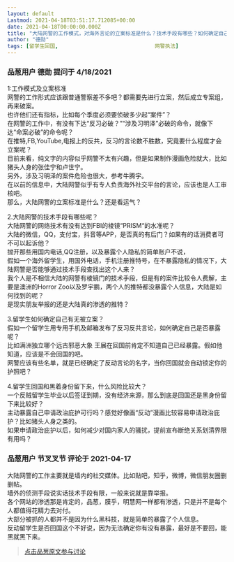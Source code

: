 ```yaml
---
layout: default
Lastmod: 2021-04-18T03:51:17.712085+00:00
date: 2021-04-18T00:00:00.000Z
title: "大陆网警的工作模式，对海外言论的立案标准是什么？技术手段有哪些？如何确定自己有无被立案？"
author: "德勋"
tags: [留学生回国,								网警执法]
---
```



### 品葱用户 **德勋** 提问于 4/18/2021
    
1:工作模式及立案标准  
网警的工作形式应该跟普通警察差不多吧？都需要先进行立案，然后成立专案组，再来破案。  
也许他们还有指标，比如每个季度必须要侦破多少起“案件”？  
在网警的工作中，有没有下达“反习必破？”“涉及习明泽”必破的命令，就像下达“命案必破”的命令呢？  
在推特,FB,YouTube,电报上的反共，反习的言论数不胜数，究竟要什么程度才会立案呢？  
目前来看，纯文字的内容似乎网警不太有兴趣，但是如果制作漫画危险就大，比如猪头人身的张佳宁和卢世宁。  
另外，涉及习明泽的案件危险也很大，参考牛腾宇。  
在以前的信息中，大陆网警似乎有专人负责海外社交平台的言论，应该也是人工审核吧。  
那么，大陆网警的立案标准是什么？还是看运气？  
  
2.大陆网警的技术手段有哪些呢？  
大陆网警的网络技术有没有达到FBI的棱镜“PRISM“的水准呢？  
大陆的微信，QQ，支付宝，抖音等APP，是否真的有后门？如果有的话消费者可不可以起诉他？  
抛开那些用国内电话,QQ注册，以及暴露个人隐私的简单账户不说，  
假如一个海外留学生，用国外电话，手机注册推特号，在不暴露隐私的情况下，大陆网警是否能够通过技术手段查找出这个人来？  
我个人是不相信大陆的网警有棱镜门的技术手段，但是有的案件比较令人费解，主要是澳洲的Horror Zoo以及罗宇鹏，两个人的推特都没暴露个人信息，大陆是如何找到的呢？  
是现实朋友举报的还是大陆真的渗透的推特？  
  
  
3.留学生如何确定自己有无被立案？  
假如一个留学生用专用手机及邮箱发布了反习反共言论，如何确定自己是否暴露呢？  
比如满洲独立哪个远古邪恶大象 王展在回国前肯定不知道自己已经暴露。假如他知道，应该是不会回国的吧。  
网警应该有些名单，就是已经确定了反动言论的名字，当你回国就会自动锁定你的护照吧？  
  
4.留学生回国和黑着身份留下来，什么风险比较大？  
一个反贼留学生毕业以后签证到期，没有经济来源，那么到底是回国还是黑身份留下来比较好？  
主动暴露自己申请政治庇护可行吗？感觉好像画“反动”漫画比较容易申请政治庇护？比如猪头人身之类的。  
如果申请政治庇护以后，如何减少对国内家人的骚扰，提前宣布断绝关系划清界限有用吗？
    
                

### 品葱用户 **节叉叉节** 评论于 2021-04-17
        
大陆网警的工作主要就是墙内的社交媒体。比如贴吧，知乎，微博，微信朋友圈删删帖。  
墙外的侦测手段说实话技术手段有限，一般来说就是靠举报。  
各个网站的渗透那是肯定的，品葱，膜乎，明慧网一样都有渗透，只是并不是每个人都值得花精力去对付。  
大部分被抓的人都并不是因为什么黑科技，就是简单的暴露了个人信息。  
反动留学生是否回国这个不好说，因为无法确定你有没有暴露，最好是不要回，能黑就黑下来。
        
                





> [点击品葱原文参与讨论](https://pincong.rocks/question/38088)

